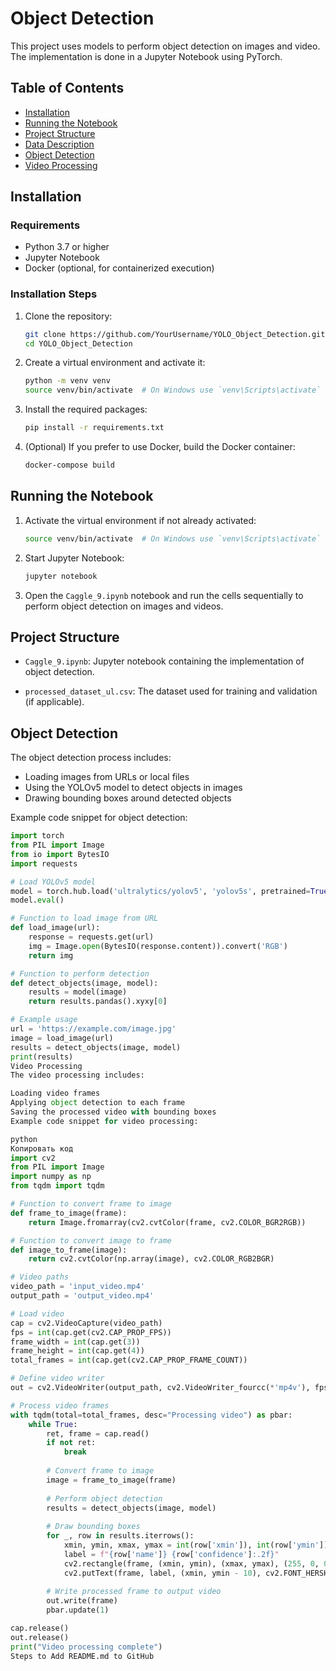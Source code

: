 # Object Detection

This project uses models to perform object detection on images and video. The implementation is done in a Jupyter Notebook using PyTorch.

## Table of Contents

- [Installation](#installation)
- [Running the Notebook](#running-the-notebook)
- [Project Structure](#project-structure)
- [Data Description](#data-description)
- [Object Detection](#object-detection)
- [Video Processing](#video-processing)

## Installation

### Requirements

- Python 3.7 or higher
- Jupyter Notebook
- Docker (optional, for containerized execution)

### Installation Steps

1. Clone the repository:

    ```bash
    git clone https://github.com/YourUsername/YOLO_Object_Detection.git
    cd YOLO_Object_Detection
    ```

2. Create a virtual environment and activate it:

    ```bash
    python -m venv venv
    source venv/bin/activate  # On Windows use `venv\Scripts\activate`
    ```

3. Install the required packages:

    ```bash
    pip install -r requirements.txt
    ```

4. (Optional) If you prefer to use Docker, build the Docker container:

    ```bash
    docker-compose build
    ```

## Running the Notebook

1. Activate the virtual environment if not already activated:

    ```bash
    source venv/bin/activate  # On Windows use `venv\Scripts\activate`
    ```

2. Start Jupyter Notebook:

    ```bash
    jupyter notebook
    ```

3. Open the `Caggle_9.ipynb` notebook and run the cells sequentially to perform object detection on images and videos.

## Project Structure


- `Caggle_9.ipynb`: Jupyter notebook containing the implementation of object detection.

- `processed_dataset_ul.csv`: The dataset used for training and validation (if applicable).

## Object Detection

The object detection process includes:
- Loading images from URLs or local files
- Using the YOLOv5 model to detect objects in images
- Drawing bounding boxes around detected objects

Example code snippet for object detection:

```python
import torch
from PIL import Image
from io import BytesIO
import requests

# Load YOLOv5 model
model = torch.hub.load('ultralytics/yolov5', 'yolov5s', pretrained=True)
model.eval()

# Function to load image from URL
def load_image(url):
    response = requests.get(url)
    img = Image.open(BytesIO(response.content)).convert('RGB')
    return img

# Function to perform detection
def detect_objects(image, model):
    results = model(image)
    return results.pandas().xyxy[0]

# Example usage
url = 'https://example.com/image.jpg'
image = load_image(url)
results = detect_objects(image, model)
print(results)
Video Processing
The video processing includes:

Loading video frames
Applying object detection to each frame
Saving the processed video with bounding boxes
Example code snippet for video processing:

python
Копировать код
import cv2
from PIL import Image
import numpy as np
from tqdm import tqdm

# Function to convert frame to image
def frame_to_image(frame):
    return Image.fromarray(cv2.cvtColor(frame, cv2.COLOR_BGR2RGB))

# Function to convert image to frame
def image_to_frame(image):
    return cv2.cvtColor(np.array(image), cv2.COLOR_RGB2BGR)

# Video paths
video_path = 'input_video.mp4'
output_path = 'output_video.mp4'

# Load video
cap = cv2.VideoCapture(video_path)
fps = int(cap.get(cv2.CAP_PROP_FPS))
frame_width = int(cap.get(3))
frame_height = int(cap.get(4))
total_frames = int(cap.get(cv2.CAP_PROP_FRAME_COUNT))

# Define video writer
out = cv2.VideoWriter(output_path, cv2.VideoWriter_fourcc(*'mp4v'), fps, (frame_width, frame_height))

# Process video frames
with tqdm(total=total_frames, desc="Processing video") as pbar:
    while True:
        ret, frame = cap.read()
        if not ret:
            break
        
        # Convert frame to image
        image = frame_to_image(frame)
        
        # Perform object detection
        results = detect_objects(image, model)
        
        # Draw bounding boxes
        for _, row in results.iterrows():
            xmin, ymin, xmax, ymax = int(row['xmin']), int(row['ymin']), int(row['xmax']), int(row['ymax'])
            label = f"{row['name']} {row['confidence']:.2f}"
            cv2.rectangle(frame, (xmin, ymin), (xmax, ymax), (255, 0, 0), 2)
            cv2.putText(frame, label, (xmin, ymin - 10), cv2.FONT_HERSHEY_SIMPLEX, 0.9, (255, 0, 0), 2)
        
        # Write processed frame to output video
        out.write(frame)
        pbar.update(1)

cap.release()
out.release()
print("Video processing complete")
Steps to Add README.md to GitHub